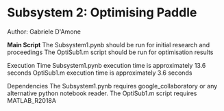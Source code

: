 # Subsystem 2: Optimising Paddle 

Author: Gabriele D'Amone

**Main Script** The Subsystem1.pynb should be run for initial research and proceedings The OptiSub1.m script should be run for optimisation results

Execution Time Subsystem1.pynb execution time is approximately 13.6 seconds OptiSub1.m execution time is approximately 3.6 seconds

Dependencies The Subsystem1.pynb requires google_collaboratory or any alternative python notebook reader. The OptiSub1.m script requires MATLAB_R2018A
